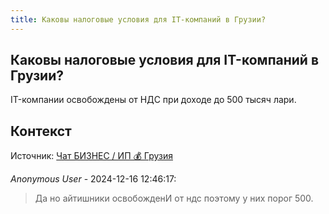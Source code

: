 ```yaml
---
title: Каковы налоговые условия для IT-компаний в Грузии?
---
```


## Каковы налоговые условия для IT-компаний в Грузии?

IT-компании освобождены от НДС при доходе до 500 тысяч лари.

## Контекст

Источник: [Чат БИЗНЕС / ИП 💰 Грузия](https://t.me/ip_ge)

_Anonymous User_ - 2024-12-16 12:46:17:

> Да но айтишники освобожденИ от ндс поэтому у них порог 500.
